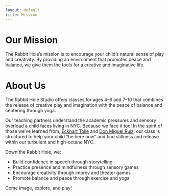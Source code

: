 ```yaml
---
layout: default
title: Mission
---
```


# Our Mission

The Rabbit Hole&rsquo;s mission is to encourage your child&rsquo;s
natural sense of play and creativity. By providing an environment that
promotes peace and balance, we give them the tools for a creative and
imaginative life.

# About Us

The Rabbit Hole Studio offers classes for ages 4&ndash;6 and
7&ndash;10 that combines the release of creative play and imagination
with the peace of balance and centering through yoga.

Our teaching partners understand the academic pressures and sensory
overload a child faces living in NYC. Because we face it too! In the
spirit of those we&rsquo;ve learned from, [Eckhart Tolle][] and [Don
Miguel Ruiz][], our class is structured to help your child &ldquo;be
here now&rdquo; and find stillness and release within our turbulent
and high-octane NYC.

[Eckhart Tolle]: http://www.eckharttolle.com/books/newearth/
[Don Miguel Ruiz]: http://www.miguelruiz.com/about/books/

Down the Rabbit Hole, we:

- Build confidence in speech through storytelling
- Practice presence and mindfulness through sensory games
- Encourage creativity through improv and theater games
- Promote balance and peace through exercise and yoga

Come image, explore, and play!